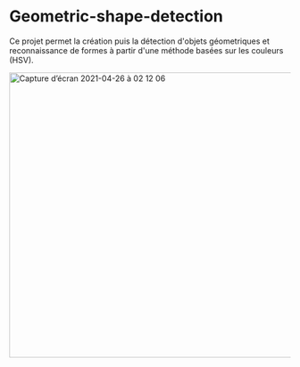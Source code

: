 # Geometric-shape-detection

Ce projet permet la création puis la détection d'objets géometriques et reconnaissance de formes à partir d'une méthode basées sur les couleurs (HSV).


<img width="512" alt="Capture d’écran 2021-04-26 à 02 12 06" src="https://user-images.githubusercontent.com/56236244/116016627-1de5a980-a635-11eb-8afe-502ea549c62a.png">

